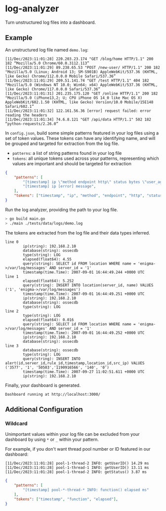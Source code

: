 # log-analyzer

Turn unstructured log files into a dashboard.

## Example

An unstructured log file named `demo.log`:

```log
[11/Dec/2023:11:01:28] 220.203.23.174 "GET /blog/home HTTP/1.1" 200 182 “Mozilla/5.0 Chrome/60.0.3112.113”
[11/Dec/2023:11:01:29] 89.238.65.53 "POST /new-user/ HTTP/1.1" 200 182 "Mozilla/5.0 (Linux; Android 13; SM-S901B) AppleWebKit/537.36 (KHTML, like Gecko) Chrome/112.0.0.0 Mobile Safari/537.36”
[11/Dec/2023:11:01:29] 209.51.141.74 "GET /test HTTP/1.1" 404 182 "Mozilla/5.0 (Windows NT 10.0; Win64; x64) AppleWebKit/537.36 (KHTML, like Gecko) Chrome/117.0.0.0 Safari/537.36”
[11/Dec/2023:11:01:31] 201.235.175.120 "GET /online HTTP/1.1" 200 182 "Mozilla/5.0 (iPhone13,2; U; CPU iPhone OS 14_0 like Mac OS X) AppleWebKit/602.1.50 (KHTML, like Gecko) Version/10.0 Mobile/15E148 Safari/602.1”
[11/Dec/2023:11:01:32] 122.161.56.36 [error] request failed: error reading the headers
[11/Dec/2023:11:01:34] 74.6.8.121 "GET /api/data HTTP/1.1" 502 182 “python-requests/2.26.0”
```

In `config.json`, build some simple patterns featured in your log files using a set of token values. These tokens can have any identifying name, and will be grouped and targeted for extraction from the log file.

- `patterns`: a list of string patterns found in your log file    
- `tokens`: all unique tokens used across your patterns, representing which values are important and should be targeted for extraction

```json
{
    "patterns": [
        "[timestamp] ip \"method endpoint http\" status bytes \"user_agent\"",
        "[timestamp] ip [error] message",
    ],
    "tokens": ["timestamp", "ip", "method", "endpoint", "http", "status", "bytes", "user_agent", "message"],
}
```

Run the log analyzer, providing the path to your log file.

```bash
> go build main.go
> ./main ./tests/data/logs/demo.log
```

The tokens are extracted from the log file and their data types inferred.

```text
line 0
        ip(string): 192.168.2.10
        database(string): ossecdb
        type(string): LOG
        elapsed(float64): 4.55
        query(string): SELECT id FROM location WHERE name = 'enigma->/var/log/messages' AND server_id = '1'
        timestamp(time.Time): 2007-09-01 16:44:49.244 +0000 UTC
line 1
        elapsed(float64): 5.252
        query(string): INSERT INTO location(server_id, name) VALUES ('1', 'enigma->/var/log/messages')
        timestamp(time.Time): 2007-09-01 16:44:49.251 +0000 UTC
        ip(string): 192.168.2.10
        database(string): ossecdb
        type(string): LOG
line 2
        type(string): LOG
        elapsed(float64): 0.016
        query(string): SELECT id FROM location WHERE name = 'enigma->/var/log/messages' AND server_id = '1'
        timestamp(time.Time): 2007-09-01 16:44:49.252 +0000 UTC
        ip(string): 192.168.2.10
        database(string): ossecdb
line 3
        database(string): ossecdb
        type(string): LOG
        query(string): INSERT INTO alert(id,server_id,rule_id,timestamp,location_id,src_ip) VALUES ('3577', '1', '50503','1190916566', '140', '0')
        timestamp(time.Time): 2007-09-27 11:02:51.611 +0000 UTC
        ip(string): 192.168.2.10
```

Finally, your dashboard is generated. 

```text
Dashboard running at http://localhost:3000/
```

## Additional Configuration

### Wildcard

Unimportant values within your log file can be excluded from your dashboard by using `*` or `_` within your pattern.


For example, if you don't want thread pool number or ID featured in our dashboard:

```log
[11/Dec/2023:11:01:28] pool-1-thread-2 INFO: getUserID() 14.29 ms
[11/Dec/2023:11:01:28] pool-1-thread-1 INFO: getUserID() 13.11 ms
[11/Dec/2023:11:01:28] pool-1-thread-2 INFO: getStatus() 3.87 ms
```

```json
{
    "patterns": [
        "[timestamp] pool-*-thread-* INFO: function() elapsed ms"
    ],
    "tokens": ["timestamp", "function", "elapsed"],
}
```
